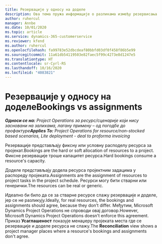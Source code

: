 ```yaml
---
title: Резервације у односу на доделе
description: Ова тема пружа информације о разликама између резервисања ресурса и додељивања ресурса.
author: ruhercul
manager: Annbe
ms.date: 10/01/2020
ms.topic: article
ms.service: dynamics-365-customerservice
ms.reviewer: kfend
ms.author: ruhercul
ms.openlocfilehash: fa99783e52dbcdeaf80bbfd03df0f458f86b5e99
ms.sourcegitcommit: 11a61db54119503e82faec5f99c4273e8d1247e5
ms.translationtype: HT
ms.contentlocale: sr-Cyrl-RS
ms.lasthandoff: 10/16/2020
ms.locfileid: "4083821"
---
```

# <a name="bookings-vs-assignments"></a><span data-ttu-id="034ad-103">Резервације у односу на доделе</span><span class="sxs-lookup"><span data-stu-id="034ad-103">Bookings vs assignments</span></span>

<span data-ttu-id="034ad-104">_**Односи се на:** Project Operations за ресурс/сценарије који нису засновани на залихама, лагану примену – од погодбе до профактуре_</span><span class="sxs-lookup"><span data-stu-id="034ad-104">_**Applies To:** Project Operations for resource/non-stocked based scenarios, Lite deployment - deal to proforma invoicing_</span></span>

<span data-ttu-id="034ad-105">Резервације представљају фиксну или условну расподелу ресурса за пројекат.</span><span class="sxs-lookup"><span data-stu-id="034ad-105">Bookings are the hard or soft allocation of resources to a project.</span></span> <span data-ttu-id="034ad-106">Фиксне резервације троше капацитет ресурса.</span><span class="sxs-lookup"><span data-stu-id="034ad-106">Hard bookings consume a resource's capacity.</span></span> 

<span data-ttu-id="034ad-107">Доделе представљају додела ресурса пројектним задацима у распореду пројеката.</span><span class="sxs-lookup"><span data-stu-id="034ad-107">Assignments are the assignment of resources to project tasks in the project schedule.</span></span> <span data-ttu-id="034ad-108">Ресурси могу бити стварни или генерички.</span><span class="sxs-lookup"><span data-stu-id="034ad-108">The resources can be real or generic.</span></span> 

<span data-ttu-id="034ad-109">Идеално би било да се за стварне ресурсе слажу резервације и доделе, јер се не разликују.</span><span class="sxs-lookup"><span data-stu-id="034ad-109">Ideally, for real resources, the bookings and assignments should agree, because they don't differ.</span></span> <span data-ttu-id="034ad-110">Међутим, Microsoft Dynamics Project Operations не спроводи овај договор.</span><span class="sxs-lookup"><span data-stu-id="034ad-110">However, Microsoft Dynamics Project Operations doesn't enforce this agreement.</span></span> <span data-ttu-id="034ad-111">Приказ **Усаглашеност** показује менаџеру пројеката места где се резервације и доделе ресурса не слажу.</span><span class="sxs-lookup"><span data-stu-id="034ad-111">The **Reconciliation** view shows a project manager places where a resource's bookings and assignments don't agree.</span></span>
